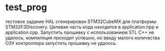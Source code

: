 ﻿# test_prog
тестовое задание
HAL сгенерирован STM32CubeMX для платформы STM32F3Discovery.
Целевая часть кода находится в application.hpp и application.сpp.
Запустить прошивку с использованием STL C++ не удалось, компиляция проходит успешно, 
но ввиду малого количества ОЗУ контроллера запустить прошивку не удалось. 
